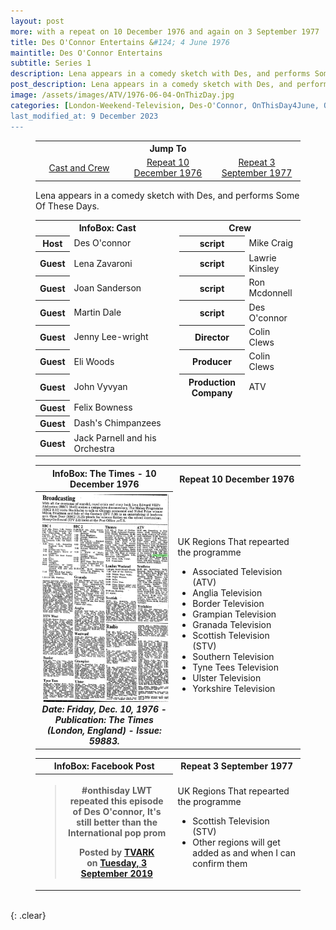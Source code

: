 ```yaml
---
layout: post
more: with a repeat on 10 December 1976 and again on 3 September 1977
title: Des O'Connor Entertains &#124; 4 June 1976
maintitle: Des O'Connor Entertains
subtitle: Series 1
description: Lena appears in a comedy sketch with Des, and performs Some Of These Days.
post_description: Lena appears in a comedy sketch with Des, and performs Some Of These Days.
image: /assets/images/ATV/1976-06-04-OnThizDay.jpg
categories: [London-Weekend-Television, Des-O'Connor, OnThisDay4June, OnThisDay10December, OnThisDay3September]
last_modified_at: 9 December 2023
---
```


<figure class="fig3">
<table style="text-align:center;">
<tr><th colspan="6">Jump To</th></tr>
<tr><td style="width:33%;"><a href="#infobox1">Cast and Crew</a></td><td style="width:34%;"><a href="#infobox2">Repeat 10 December 1976</a></td><td style="width:33%;"><a href="#infobox3">Repeat 3 September 1977</a></td></tr>
</table>
</figure>

<figure class="fig3">
Lena appears in a comedy sketch with Des, and performs Some Of These Days.
</figure>

<figure class="fig3">
<table>
<tr id="infobox1"><th colspan="2" style="width:52%;">InfoBox: Cast</th><th colspan="2">Crew</th></tr>
<tr><th>Host</th><td>Des O'connor</td><th>script</th><td>Mike Craig</td></tr>
<tr><th>Guest</th><td>Lena Zavaroni</td><th>script</th><td>Lawrie Kinsley</td></tr>
<tr><th>Guest</th><td>Joan Sanderson</td><th>script</th><td>Ron Mcdonnell</td></tr>
<tr><th>Guest</th><td>Martin Dale</td><th>script</th><td>Des O'connor</td></tr>
<tr><th>Guest</th><td>Jenny Lee-wright</td><th>Director</th><td>Colin Clews</td></tr>
<tr><th>Guest</th><td>Eli Woods</td><th>Producer</th><td>Colin Clews</td></tr>
<tr><th>Guest</th><td>John Vyvyan</td><th>Production Company</th><td>ATV</td></tr>
<tr><th>Guest</th><td>Felix Bowness</td><td colspan="2" rowspan="3"></td></tr>
<tr><th>Guest</th><td>Dash's Chimpanzees</td></tr>
<tr><th>Guest</th><td>Jack Parnell and his Orchestra</td></tr>
</table>
</figure>

<figure class="fig3">
<table>
<tr id="infobox2"><th>InfoBox: The Times - 10 December 1976</th><th colspan="2">Repeat 10 December 1976</th></tr>
<tr>
<th style="width:52%; vertical-align:top;" rowspan="2" class="top"><a href="/assets/images/newspapers/0FFO-1976-DEC10-029.jpeg"><img src="/assets/images/newspapers/0FFO-1976-DEC10-029.jpeg" class="full-width zoom-in" /></a><br /><cite>Date: Friday,  Dec. 10, 1976 - Publication: The Times (London, England) - Issue: 59883.</cite></th>
</tr>
<tr><td class="top" colspan="2" style="width:50%;">
UK Regions That repearted the programme
<ul>
<li>Associated Television (ATV)</li>
<li>Anglia Television</li>
<li>Border Television</li>
<li>Grampian Television</li>
<li>Granada Television</li>
<li>Scottish Television (STV)</li>
<li>Southern Television</li>
<li>Tyne Tees Television</li>
<li>Ulster Television</li>
<li>Yorkshire Television</li>
</ul>
</td></tr>
</table>
</figure>

<figure class="fig3">
<table>
<tr id="infobox3"><th>InfoBox: Facebook Post</th><th colspan="2">Repeat 3 September 1977</th></tr>
<tr>
<th style="width:52%; vertical-align:top;" rowspan="2" class="top"><div id="fb-root"></div>
<script async defer crossorigin="anonymous" src="https://connect.facebook.net/en_GB/sdk.js#xfbml=1&version=v18.0" nonce="VH9r4KuK"></script><div class="fb-post" data-href="https://www.facebook.com/tvark.org/photos/a.452266604815045/2999606830080997" data-width="350" data-show-text="true"><blockquote cite="https://www.facebook.com/tvark.org/posts/2999607193414294" class="fb-xfbml-parse-ignore"><p>#onthisday LWT repeated this episode of Des O&#039;connor,  It&#039;s still better than the International pop prom</p>Posted by <a href="https://facebook.com/tvark.org">TVARK</a> on&nbsp;<a href="https://www.facebook.com/tvark.org/posts/2999607193414294">Tuesday, 3 September 2019</a></blockquote></div></th>
</tr>
<tr><td class="top" colspan="2" style="width:50%;">
UK Regions That repearted the programme
<ul>
<li>Scottish Television (STV)</li>
<li>Other regions will get added as and when I can confirm them</li>
</ul>
</td></tr>
</table>
</figure>

<br />{: .clear}

